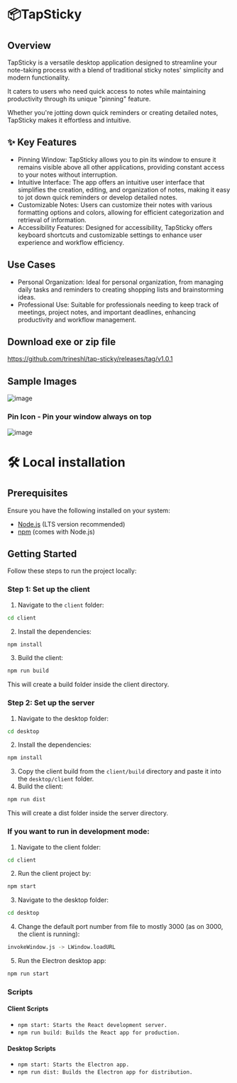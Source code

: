 # 📦TapSticky

## Overview
TapSticky is a versatile desktop application designed to streamline your note-taking process with a blend of traditional sticky notes' simplicity and modern functionality.

It caters to users who need quick access to notes while maintaining productivity through its unique "pinning" feature.

Whether you're jotting down quick reminders or creating detailed notes, TapSticky makes it effortless and intuitive.

## ✨ Key Features
- Pinning Window: TapSticky allows you to pin its window to ensure it remains visible above all other applications, providing constant access to your notes without interruption.
- Intuitive Interface: The app offers an intuitive user interface that simplifies the creation, editing, and organization of notes, making it easy to jot down quick reminders or develop detailed notes.
- Customizable Notes: Users can customize their notes with various formatting options and colors, allowing for efficient categorization and retrieval of information.
- Accessibility Features: Designed for accessibility, TapSticky offers keyboard shortcuts and customizable settings to enhance user experience and workflow efficiency.

## Use Cases
- Personal Organization: Ideal for personal organization, from managing daily tasks and reminders to creating shopping lists and brainstorming ideas.
- Professional Use: Suitable for professionals needing to keep track of meetings, project notes, and important deadlines, enhancing productivity and workflow management.

## Download exe or zip file
https://github.com/trineshl/tap-sticky/releases/tag/v1.0.1

## Sample Images
![image](https://github.com/user-attachments/assets/bf38dfcf-a707-474e-af11-2e94d4f23936)

### Pin Icon - Pin your window always on top
![image](https://github.com/user-attachments/assets/7743342d-6c67-4cc7-9c32-5b1205a4a278)


# 🛠️ Local installation

## Prerequisites
Ensure you have the following installed on your system:
- [Node.js](https://nodejs.org/) (LTS version recommended)
- [npm](https://www.npmjs.com/) (comes with Node.js)

## Getting Started

Follow these steps to run the project locally:

### Step 1: Set up the client

1. Navigate to the `client` folder:
```bash   
cd client
```
2. Install the dependencies:
```bash   
npm install
```
3. Build the client:
```bash
npm run build
```
This will create a build folder inside the client directory.

### Step 2: Set up the server
1. Navigate to the desktop folder:
```bash   
cd desktop
```
2. Install the dependencies:
```bash   
npm install
```
3. Copy the client build from the `client/build` directory and paste it into the `desktop/client` folder.
4. Build the client:
```bash
npm run dist
```
This will create a dist folder inside the server directory.

### If you want to run in development mode:
1. Navigate to the client folder:
```bash   
cd client
```
2. Run the client project by:
```bash   
npm start
```
3. Navigate to the desktop folder:
```bash   
cd desktop
```
4. Change the default port number from file to mostly 3000 (as on 3000, the client is running):
```bash   
invokeWindow.js -> LWindow.loadURL
```
5. Run the Electron desktop app:
```bash
npm run start
```

### Scripts
#### Client Scripts
- `npm start: Starts the React development server.`
- `npm run build: Builds the React app for production.`
#### Desktop Scripts
- `npm start: Starts the Electron app.`
- `npm run dist: Builds the Electron app for distribution.`
